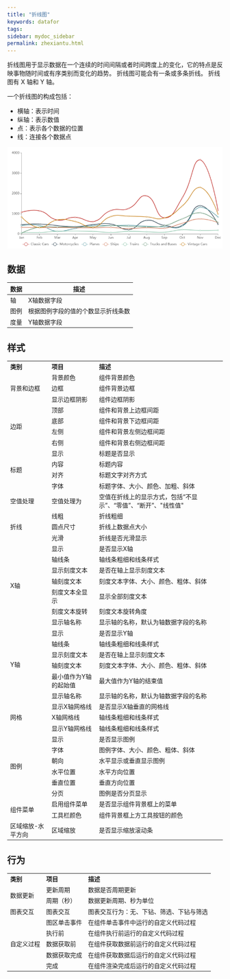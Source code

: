 ```yaml
---
title: "折线图"
keywords: datafor
tags:
sidebar: mydoc_sidebar
permalink: zhexiantu.html
---
```


折线图用于显示数据在一个连续的时间间隔或者时间跨度上的变化，它的特点是反映事物随时间或有序类别而变化的趋势。  折线图可能会有一条或多条折线。 折线图有 X 轴和 Y 轴。

一个折线图的构成包括：

- 横轴：表示时间
- 纵轴：表示数值
- 点：表示各个数据的位置
- 线：连接各个数据点

<img src="../../../../images/image-20191119094150717.png" alt="image-20191119094150717"  />

## 数据

| 数据 | 描述                               |
| ---- | ---------------------------------- |
| 轴   | X轴数据字段                        |
| 图例 | 根据图例字段的值的个数显示折线条数 |
| 度量 | Y轴数据字段                        |
## 样式
<table>
<tr>
    <td><b>类别</b></td>
    <td><b>项目</b></td>
    <td><b>描述</b></td>
</tr>
<tr>
    <td rowspan="3"> 背景和边框
    <td>背景颜色</td>
    <td>组件背景颜色</td>
</tr><tr>
    <td>边框</td>
    <td>组件背景边框</td>
</tr>
<tr>
    <td>显示边框阴影</td>
    <td>组件边框阴影</td>
</tr>
<tr>
    <td rowspan="4"> 边距
    <td>顶部</td>
    <td>组件和背景上边框间距</td>
</tr>
<tr>
    <td>底部</td>
    <td>组件和背景下边框间距</td>
</tr>
<tr>
    <td>左侧</td>
    <td>组件和背景左侧边框间距</td>
</tr>
<tr>
    <td>右侧</td>
    <td>组件和背景右侧边框间距</td>
</tr>
    <tr>
    <td rowspan="4">标题</td>
    <td>显示</td>
    <td>标题是否显示</td>
</tr>
<tr>
    <td>内容</td>
    <td>标题内容</td>
</tr>
<tr>
    <td>对齐</td>
    <td>标题文字对齐方式</td>
</tr>
<tr>
    <td>字体</td>
    <td>标题字体、大小、颜色、加粗、斜体</td>
</tr>
</tr>
    <tr>
    <td>空值处理</td>
    <td>空值处理为</td>
    <td>空值在折线上的显示方式，包括“不显示”、“零值”、“断开”、"线性值"</td>
</tr>
</tr>
    <tr>
    <td rowspan="3">折线</td>
    <td>线粗</td>
    <td>折线粗细</td>
</tr>
<tr>
    <td>圆点尺寸</td>
    <td>折线上数据点大小</td>
</tr>
<tr>
    <td>光滑</td>
    <td>折线是否光滑显示</td>
</tr>
</tr>
    <td rowspan="7">X轴</td>
    <td>显示</td>
    <td>是否显示X轴</td>
</tr>
<tr>
    <td>轴线条</td>
    <td>轴线条粗细和线条样式</td>
</tr>
<tr>
    <td>显示刻度文本</td>
    <td>是否在轴上显示刻度文本</td>
</tr>
<tr>
    <td>轴刻度文本</td>
    <td>刻度文本字体、大小、颜色、粗体、斜体</td>
</tr>
<tr>
    <td>刻度文本全显示</td>
    <td>显示全部刻度文本</td>
</tr>
<tr>
    <td>刻度文本旋转</td>
    <td>刻度文本旋转角度</td>
</tr>
<tr>
    <td>显示轴名称</td>
    <td>显示轴的名称，默认为轴数据字段的名称</td>
</tr>
</tr>
    <td rowspan="6">Y轴</td>
    <td>显示</td>
    <td>是否显示Y轴</td>
</tr>
<tr>
    <td>轴线条</td>
    <td>轴线条粗细和线条样式</td>
</tr>
<tr>
    <td>显示刻度文本</td>
    <td>是否在轴上显示刻度文本</td>
</tr>
<tr>
    <td>轴刻度文本</td>
    <td>刻度文本字体、大小、颜色、粗体、斜体</td>
</tr>
<tr>
    <td>最小值作为Y轴的起始值</td>
    <td>最大值作为Y轴的结束值</td>
</tr>
<tr>
    <td>显示轴名称</td>
    <td>显示轴的名称，默认为轴数据字段的名称</td>
</tr>
</tr>
    <td rowspan="3">网格</td>
    <td>显示X轴网格线</td>
    <td>是否显示X轴垂直的网格线</td>
</tr>
<tr>
    <td>X轴网格线</td>
    <td>轴线条粗细和线条样式</td>
</tr>
<tr>
    <td>显示Y轴网格线</td>
    <td>轴线条粗细和线条样式</td>
</tr>
</tr>
    <td rowspan="6">图例</td>
    <td>显示</td>
    <td>是否显示图例</td>
</tr>
<tr>
    <td>字体</td>
    <td>图例字体、大小、颜色、粗体、斜体</td>
</tr>
<tr>
    <td>朝向</td>
    <td>水平显示或垂直显示图例</td>
</tr>
<tr>
    <td>水平位置</td>
    <td>水平方向位置</td>
</tr>
<tr>
    <td>垂直位置</td>
    <td>垂直方向位置</td>
</tr>
<tr>
    <td>分页</td>
    <td>图例是否分页显示</td>
</tr>
</tr>
    <td rowspan="2">组件菜单</td>
    <td>启用组件菜单</td>
    <td>是否显示组件背景框上的菜单</td>
</tr>
</tr>
    <td>工具栏颜色</td>
    <td>组件背景框上方工具按钮的颜色</td>
</tr>
</tr>
    <td>区域缩放-水平方向</td>
    <td>区域缩放</td>
    <td>是否显示缩放滚动条</td>
</tr>
</table>

## 行为

<table>
<tr>
    <td><b>类别</b></td>
    <td><b>项目</b></td>
    <td><b>描述</b></td>
</tr>
<tr>
    <td rowspan="2"> 数据更新</td>
    <td>更新周期</td>
    <td>数据是否周期更新</td>
</tr>
<tr>
    <td>周期（秒）</td>
    <td>数据更新周期、秒为单位</td>
</tr> 
<tr>
    <td>图表交互</td>
    <td>图表交互</td>
    <td>图表交互行为：无、下钻、筛选、下钻与筛选</td>
</tr> 
<tr>
    <td rowspan="5"> 自定义过程</td>
    <td>图区单击事件</td>
    <td>在组件单击事件中运行的自定义代码过程</td>
</tr>
<tr>
    <td>执行前</td>
    <td>在组件执行前运行的自定义代码过程</td>
</tr>  
<tr>
    <td>数据获取前</td>
    <td>在组件获取数据前运行的自定义代码过程</td>
</tr>   
<tr>
    <td>数据获取完成</td>
    <td>在组件获取数据后运行的自定义代码过程</td>
</tr>  
<tr>
    <td>完成</td>
    <td>在组件渲染完成后运行的自定义代码过程</td>
</tr>      
</table>    